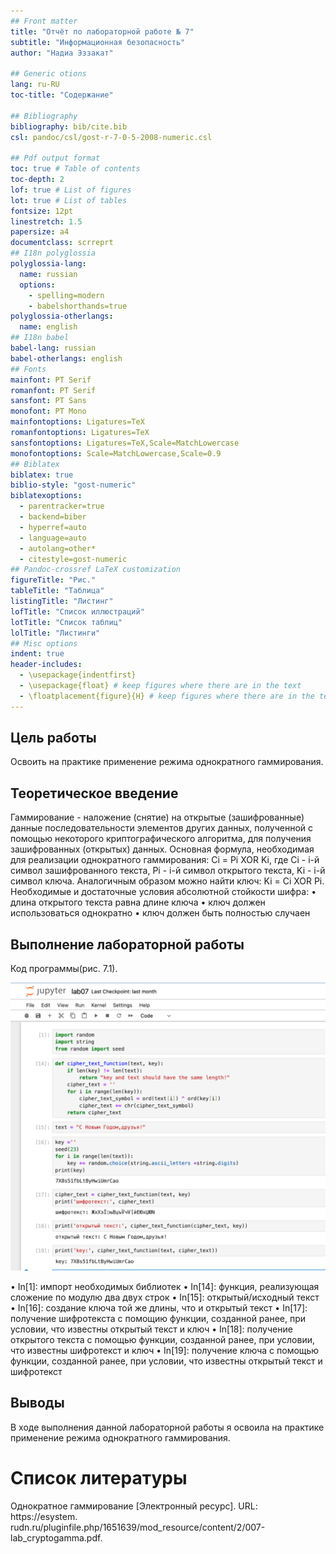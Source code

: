 ```yaml
---
## Front matter
title: "Отчёт по лабораторной работе № 7"
subtitle: "Информационная безопасность"
author: "Надиа Эззакат"

## Generic otions
lang: ru-RU
toc-title: "Содержание"

## Bibliography
bibliography: bib/cite.bib
csl: pandoc/csl/gost-r-7-0-5-2008-numeric.csl

## Pdf output format
toc: true # Table of contents
toc-depth: 2
lof: true # List of figures
lot: true # List of tables
fontsize: 12pt
linestretch: 1.5
papersize: a4
documentclass: scrreprt
## I18n polyglossia
polyglossia-lang:
  name: russian
  options:
	- spelling=modern
	- babelshorthands=true
polyglossia-otherlangs:
  name: english
## I18n babel
babel-lang: russian
babel-otherlangs: english
## Fonts
mainfont: PT Serif
romanfont: PT Serif
sansfont: PT Sans
monofont: PT Mono
mainfontoptions: Ligatures=TeX
romanfontoptions: Ligatures=TeX
sansfontoptions: Ligatures=TeX,Scale=MatchLowercase
monofontoptions: Scale=MatchLowercase,Scale=0.9
## Biblatex
biblatex: true
biblio-style: "gost-numeric"
biblatexoptions:
  - parentracker=true
  - backend=biber
  - hyperref=auto
  - language=auto
  - autolang=other*
  - citestyle=gost-numeric
## Pandoc-crossref LaTeX customization
figureTitle: "Рис."
tableTitle: "Таблица"
listingTitle: "Листинг"
lofTitle: "Список иллюстраций"
lotTitle: "Список таблиц"
lolTitle: "Листинги"
## Misc options
indent: true
header-includes:
  - \usepackage{indentfirst}
  - \usepackage{float} # keep figures where there are in the text
  - \floatplacement{figure}{H} # keep figures where there are in the text
---
```


## Цель работы

Освоить на практике применение режима однократного гаммирования.

## Теоретическое введение

Гаммирование - наложение (снятие) на открытые (зашифрованные) данные
последовательности элементов других данных, полученной с помощью некоторого криптографического алгоритма, для получения зашифрованных (открытых)
данных.
Основная формула, необходимая для реализации однократного гаммирования:
Ci = Pi XOR Ki, где Ci - i-й символ зашифрованного текста, Pi - i-й символ открытого
текста, Ki - i-й символ ключа.
Аналогичным образом можно найти ключ: Ki = Ci XOR Pi.
Необходимые и достаточные условия абсолютной стойкости шифра:
• длина открытого текста равна длине ключа
• ключ должен использоваться однократно
• ключ должен быть полностью случаен


## Выполнение лабораторной работы

Код программы(рис. 7.1).

![Приложение, реализующее режим однократного гаммирования](07.png)

• In[1]: импорт необходимых библиотек
• In[14]: функция, реализующая сложение по модулю два двух строк
• In[15]: открытый/исходный текст
• In[16]: создание ключа той же длины, что и открытый текст
• In[17]: получение шифротекста с помощию функции, созданной ранее, при
условии, что известны открытый текст и ключ
• In[18]: получение открытого текста с помощью функции, созданной ранее,
при условии, что известны шифротекст и ключ
• In[19]: получение ключа с помощью функции, созданной ранее, при условии,
что известны открытый текст и шифротекст

## Выводы
В ходе выполнения данной лабораторной работы я освоила на практике применение режима однократного гаммирования.


# Список литературы
Однократное гаммирование [Электронный ресурс]. URL: https://esystem.
rudn.ru/pluginfile.php/1651639/mod_resource/content/2/007-lab_cryptogamma.pdf.

